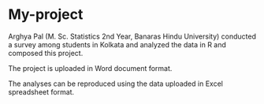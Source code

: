 # My-project

Arghya Pal (M. Sc. Statistics 2nd Year, Banaras Hindu University) conducted a survey among students in Kolkata and analyzed the data in R and composed this project.

The project is uploaded in Word document format.

The analyses can be reproduced using the data uploaded in Excel spreadsheet format.
